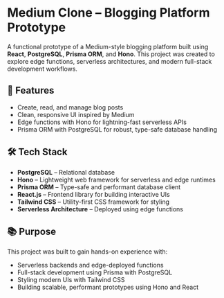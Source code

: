 # Medium Clone – Blogging Platform Prototype

A functional prototype of a Medium-style blogging platform built using **React**, **PostgreSQL**, **Prisma ORM**, and **Hono**. This project was created to explore edge functions, serverless architectures, and modern full-stack development workflows.

## 🚀 Features

- Create, read, and manage blog posts
- Clean, responsive UI inspired by Medium
- Edge functions with Hono for lightning-fast serverless APIs
- Prisma ORM with PostgreSQL for robust, type-safe database handling

## 🛠️ Tech Stack

- **PostgreSQL** – Relational database
- **Hono** – Lightweight web framework for serverless and edge runtimes
- **Prisma ORM** – Type-safe and performant database client
- **React.js** – Frontend library for building interactive UIs
- **Tailwind CSS** – Utility-first CSS framework for styling
- **Serverless Architecture** – Deployed using edge functions

## 📚 Purpose

This project was built to gain hands-on experience with:

- Serverless backends and edge-deployed functions
- Full-stack development using Prisma with PostgreSQL
- Styling modern UIs with Tailwind CSS
- Building scalable, performant prototypes using Hono and React